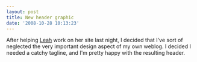 ```yaml
---
layout: post
title: New header graphic
date: '2008-10-28 10:13:23'
---
```



After helping [Leah](http://lrmarks.wordpress.com/) work on her site last night, I decided that I've sort of neglected the very important design aspect of my own weblog. I decided I needed a catchy tagline, and I'm pretty happy with the resulting header.


